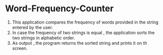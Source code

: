 # Word-Frequency-Counter

1. This application compares the frequency of words provided in the string entered by the user.
2. In case the frequency of two strings is equal , the application sorts the two strings in alphabetic order.
3. As output , the program returns the sorted string and prints it on th screen.